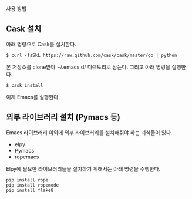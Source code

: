 사용 방법

## Cask 설치

아래 명령으로 Cask를 설치한다.

``$ curl -fsSkL https://raw.github.com/cask/cask/master/go | python``

본 저장소를 clone받아 ~/.emacs.d/ 디렉토리로 삼는다. 그리고 아래 명령을 실행한다.

``$ cask install``

이제 Emacs를 실행한다.


## 외부 라이브러리 설치 (Pymacs 등)

Emacs 라이브러리 이외에 외부 라이브러리를 설치해줘야 하는 녀석들이 있다.

 * elpy
 * Pymacs
 * ropemacs


Elpy에 필요한 라이브러리들을 설치하기 위해서는 아래 명령을 수행한다.

```
pip install rope
pip install ropemode
pip install flake8
```

